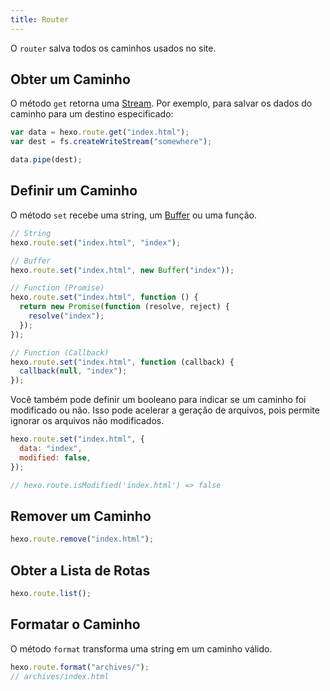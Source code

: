 ```yaml
---
title: Router
---
```


O `router` salva todos os caminhos usados no site.

## Obter um Caminho

O método `get` retorna uma [Stream]. Por exemplo, para salvar os dados do caminho para um destino especificado:

```js
var data = hexo.route.get("index.html");
var dest = fs.createWriteStream("somewhere");

data.pipe(dest);
```

## Definir um Caminho

O método `set` recebe uma string, um [Buffer] ou uma função.

```js
// String
hexo.route.set("index.html", "index");

// Buffer
hexo.route.set("index.html", new Buffer("index"));

// Function (Promise)
hexo.route.set("index.html", function () {
  return new Promise(function (resolve, reject) {
    resolve("index");
  });
});

// Function (Callback)
hexo.route.set("index.html", function (callback) {
  callback(null, "index");
});
```

Você também pode definir um booleano para indicar se um caminho foi modificado ou não. Isso pode acelerar a geração de arquivos, pois permite ignorar os arquivos não modificados.

```js
hexo.route.set("index.html", {
  data: "index",
  modified: false,
});

// hexo.route.isModified('index.html') => false
```

## Remover um Caminho

```js
hexo.route.remove("index.html");
```

## Obter a Lista de Rotas

```js
hexo.route.list();
```

## Formatar o Caminho

O método `format` transforma uma string em um caminho válido.

```js
hexo.route.format("archives/");
// archives/index.html
```

[Stream]: http://nodejs.org/api/stream.html
[Buffer]: http://nodejs.org/api/buffer.html
